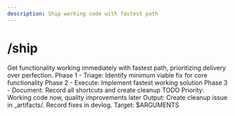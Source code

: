 ```yaml
---
description: Ship working code with fastest path
---
```


# /ship

<instructions>
Get functionality working immediately with fastest path, prioritizing delivery over perfection.
</instructions>

<approach>
Phase 1 - Triage: Identify minimum viable fix for core functionality
Phase 2 - Execute: Implement fastest working solution
Phase 3 - Document: Record all shortcuts and create cleanup TODO
Priority: Working code now, quality improvements later
Output: Create cleanup issue in _artifacts/. Record fixes in devlog.
</approach>

<context>
Target: $ARGUMENTS
</context>